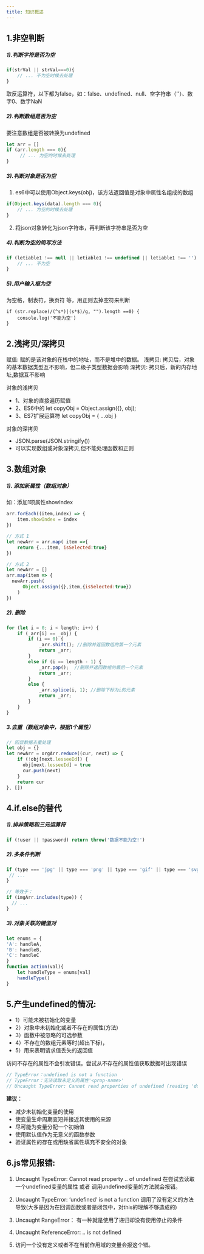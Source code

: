 ```yaml
---
title: 知识概述
---
```


## 1.非空判断

##### 1).判断字符是否为空

```js
if(strVal || strVal===0){
    // ... 不为空时候去处理
}
```

取反运算符，以下都为false，如：false、undefined、null、空字符串（''）、数字0、数字NaN


##### 2).判断数组是否为空

要注意数组是否被转换为undefined

```js
let arr = []
if (arr.length === 0){
     // ... 为空的时候去处理
}
```


##### 3).判断对象是否为空

1) es6中可以使用Object.keys(obj)，该方法返回值是对象中属性名组成的数组
```js
if(Object.keys(data).length === 0){
    // ... 为空的时候去处理
}
```

2) 将json对象转化为json字符串，再判断该字符串是否为空


##### 4).判断为空的简写方法

```js
if (letiable1 !== null || letiable1 !== undefined || letiable1 !== '') { 
    // ... 不为空
} 
```

##### 5).用户输入框为空

为空格，制表符，换页符 等，用正则去掉空符来判断

```
if (str.replace(/(^s*)|(s*$)/g, "").length ==0) { 
    console.log('不能为空')
}
```

## 2.浅拷贝/深拷贝

赋值:  赋的是该对象的在栈中的地址，而不是堆中的数据。
浅拷贝: 拷贝后，对象的基本数据类型互不影响，但二级子类型数据会影响
深拷贝: 拷贝后，新的内存地址,数据互不影响


对象的浅拷贝

- 1、对象的直接遍历赋值
- 2、ES6中的 let copyObj = Object.assign({}, obj);
- 3、ES7扩展运算符 let copyObj = { ...obj }

对象的深拷贝

- JSON.parse(JSON.stringify())
- 可以实现数组或对象深拷贝,但不能处理函数和正则

## 3.数组对象

##### 1). 添加新属性（数组对象）

如：添加1项属性showIndex

```js
arr.forEach((item,index) => {
    item.showIndex = index
})
```

```js
// 方式 1
let newArr = arr.map( item =>{
    return {...item, isSelected:true}
})
```


```js
// 方式 2
let newArr = []
arr.map(item => {
  newArr.push(
      Object.assign({},item,{isSelected:true})
    )
})
```

##### 2). 删除
```js
for (let i = 0; i < length; i++) {
    if (_arr[i] == _obj) {
        if (i == 0) {
            _arr.shift(); //删除并返回数组的第一个元素
            return _arr;
        }
        else if (i == length - 1) {
            _arr.pop();  //删除并返回数组的最后一个元素
            return _arr;
        }
        else {
            _arr.splice(i, 1); //删除下标为i的元素
            return _arr;
        }
    }
}
```

##### 3.去重（数组对象中，根据1个属性）

```js
// 回显数据去重处理
let obj = {}
let newArr = orgArr.reduce((cur, next) => {
    if (!obj[next.lesseeId]) {
      obj[next.lesseeId] = true
      cur.push(next)
    }
    return cur
}, [])
```

## 4.if.else的替代

##### 1).排非策略和三元运算符
```js
if (!user || !password) return throw('数据不能为空!')
```
##### 2).多条件判断
```js
if (type === 'jpg' || type === 'png' || type === 'gif' || type === 'svg') {
 // ...
}

// 等效于：
if (imgArr.includes(type)) {
  // ...
}
```
##### 3).对象关联的键值对
```js
let enums = {
'A': handleA,
'B': handleB,
'C': handleC
}
function action(val){
    let handleType = enums[val]
    handleType()
}
```

## 5.产生undefined的情况:

- 1）可能未被初始化的变量
- 2）对象中未初始化或者不存在的属性(方法)
- 3）函数中被忽略的可选参数
- 4）不存在的数组元素等时(超出下标)，
- 5）用来表明请求值丢失的返回值

访问不存在的属性不会引发错误。尝试从不存在的属性值获取数据时出现错误

```js
// TypeError：undefined is not a function
// TypeError：无法读取未定义的属性'<prop-name>'
// Uncaught TypeError: Cannot read properties of undefined (reading 'dd')
```

**建议：**
- 减少未初始化变量的使用
- 使变量生命周期变短并接近其使用的来源
- 尽可能为变量分配一个初始值
- 使用默认值作为无意义的函数参数
- 验证属性的存在或用缺省属性填充不安全的对象

## 6.js常见报错:

1. Uncaught TypeError: Cannot read property .. of undefined
   在尝试去读取一个undefined变量的属性 或者 调用undefined变量的方法就会报错。

2. Uncaught TypeError: ‘undefined’ is not a function
   调用了没有定义的方法导致(大多是因为在回调函数或者是闭包中，对this的理解不够造成的)

3. Uncaught RangeError：
   有一种就是使用了递归却没有使用停止的条件

4. Uncaught ReferenceError: .. is not defined

5. 访问一个没有定义或者不在当前作用域的变量会报这个错。

 

